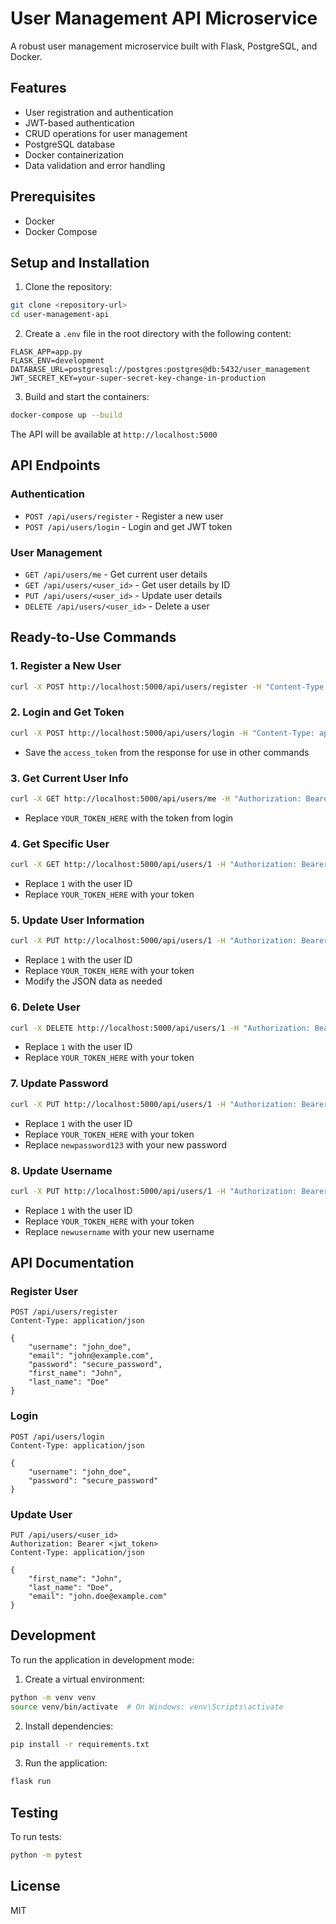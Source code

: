 # User Management API Microservice

A robust user management microservice built with Flask, PostgreSQL, and Docker.

## Features

- User registration and authentication
- JWT-based authentication
- CRUD operations for user management
- PostgreSQL database
- Docker containerization
- Data validation and error handling

## Prerequisites

- Docker
- Docker Compose

## Setup and Installation

1. Clone the repository:
```bash
git clone <repository-url>
cd user-management-api
```

2. Create a `.env` file in the root directory with the following content:
```
FLASK_APP=app.py
FLASK_ENV=development
DATABASE_URL=postgresql://postgres:postgres@db:5432/user_management
JWT_SECRET_KEY=your-super-secret-key-change-in-production
```

3. Build and start the containers:
```bash
docker-compose up --build
```

The API will be available at `http://localhost:5000`

## API Endpoints

### Authentication
- `POST /api/users/register` - Register a new user
- `POST /api/users/login` - Login and get JWT token

### User Management
- `GET /api/users/me` - Get current user details
- `GET /api/users/<user_id>` - Get user details by ID
- `PUT /api/users/<user_id>` - Update user details
- `DELETE /api/users/<user_id>` - Delete a user

## Ready-to-Use Commands

### 1. Register a New User
```bash
curl -X POST http://localhost:5000/api/users/register -H "Content-Type: application/json" -d "{\"username\": \"testuser1\", \"email\": \"test1@example.com\", \"password\": \"testpass123\", \"first_name\": \"Test\", \"last_name\": \"User\"}"
```

### 2. Login and Get Token
```bash
curl -X POST http://localhost:5000/api/users/login -H "Content-Type: application/json" -d "{\"username\": \"testuser1\", \"password\": \"testpass123\"}"
```
- Save the `access_token` from the response for use in other commands

### 3. Get Current User Info
```bash
curl -X GET http://localhost:5000/api/users/me -H "Authorization: Bearer YOUR_TOKEN_HERE"
```
- Replace `YOUR_TOKEN_HERE` with the token from login

### 4. Get Specific User
```bash
curl -X GET http://localhost:5000/api/users/1 -H "Authorization: Bearer YOUR_TOKEN_HERE"
```
- Replace `1` with the user ID
- Replace `YOUR_TOKEN_HERE` with your token

### 5. Update User Information
```bash
curl -X PUT http://localhost:5000/api/users/1 -H "Authorization: Bearer YOUR_TOKEN_HERE" -H "Content-Type: application/json" -d "{\"first_name\": \"Updated\", \"last_name\": \"Name\", \"email\": \"updated@example.com\"}"
```
- Replace `1` with the user ID
- Replace `YOUR_TOKEN_HERE` with your token
- Modify the JSON data as needed

### 6. Delete User
```bash
curl -X DELETE http://localhost:5000/api/users/1 -H "Authorization: Bearer YOUR_TOKEN_HERE"
```
- Replace `1` with the user ID
- Replace `YOUR_TOKEN_HERE` with your token

### 7. Update Password
```bash
curl -X PUT http://localhost:5000/api/users/1 -H "Authorization: Bearer YOUR_TOKEN_HERE" -H "Content-Type: application/json" -d "{\"password\": \"newpassword123\"}"
```
- Replace `1` with the user ID
- Replace `YOUR_TOKEN_HERE` with your token
- Replace `newpassword123` with your new password

### 8. Update Username
```bash
curl -X PUT http://localhost:5000/api/users/1 -H "Authorization: Bearer YOUR_TOKEN_HERE" -H "Content-Type: application/json" -d "{\"username\": \"newusername\"}"
```
- Replace `1` with the user ID
- Replace `YOUR_TOKEN_HERE` with your token
- Replace `newusername` with your new username

## API Documentation

### Register User
```http
POST /api/users/register
Content-Type: application/json

{
    "username": "john_doe",
    "email": "john@example.com",
    "password": "secure_password",
    "first_name": "John",
    "last_name": "Doe"
}
```

### Login
```http
POST /api/users/login
Content-Type: application/json

{
    "username": "john_doe",
    "password": "secure_password"
}
```

### Update User
```http
PUT /api/users/<user_id>
Authorization: Bearer <jwt_token>
Content-Type: application/json

{
    "first_name": "John",
    "last_name": "Doe",
    "email": "john.doe@example.com"
}
```

## Development

To run the application in development mode:

1. Create a virtual environment:
```bash
python -m venv venv
source venv/bin/activate  # On Windows: venv\Scripts\activate
```

2. Install dependencies:
```bash
pip install -r requirements.txt
```

3. Run the application:
```bash
flask run
```

## Testing

To run tests:
```bash
python -m pytest
```

## License

MIT 